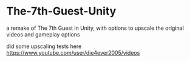 # The-7th-Guest-Unity
a remake of The 7th Guest in Unity, with options to upscale the original videos and gameplay options

did some upscaling tests here https://www.youtube.com/user/die4ever2005/videos
